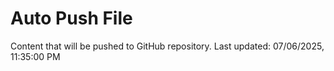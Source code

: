 # Auto Push File

Content that will be pushed to GitHub repository.
Last updated: 07/06/2025, 11:35:00 PM
